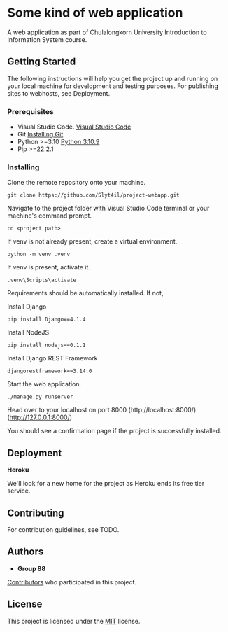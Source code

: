 # Some kind of web application

A web application as part of Chulalongkorn University Introduction to Information System course.

## Getting Started

The following instructions will help you get the project up and running on
your local machine for development and testing purposes. For publishing sites to webhosts, see Deployment.

### Prerequisites

- Visual Studio Code. [Visual Studio Code](https://code.visualstudio.com/)
- Git [Installing Git](https://git-scm.com/book/en/v2/Getting-Started-Installing-Git)
- Python >=3.10 [Python 3.10.9](https://www.python.org/downloads/release/python-3109/)
- Pip >=22.2.1

### Installing

Clone the remote repository onto your machine.

    git clone https://github.com/Slyt4il/project-webapp.git

Navigate to the project folder with Visual Studio Code terminal or your machine's command prompt.

    cd <project path>

If venv is not already present, create a virtual environment.

    python -m venv .venv

If venv is present, activate it.

    .venv\Scripts\activate

Requirements should be automatically installed. If not,

Install Django

    pip install Django==4.1.4
  
Install NodeJS

    pip install nodejs==0.1.1

Install Django REST Framework

    djangorestframework==3.14.0

Start the web application.

    ./manage.py runserver

Head over to your localhost on port 8000 (http://localhost:8000/) (http://127.0.0.1:8000/)

You should see a confirmation page if the project is successfully installed.

## Deployment

**Heroku**

We'll look for a new home for the project as Heroku ends its free tier service.

## Contributing

For contribution guidelines, see TODO.

## Authors

  - **Group 88**
  
  [Contributors](https://github.com/Slyt4il/project-webapp/contributors) who participated in this project.

## License

This project is licensed under the [MIT](LICENSE.md) license.